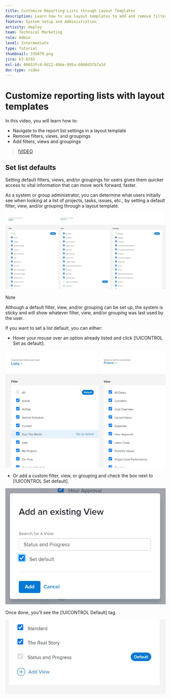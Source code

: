 ```yaml
---
title: Customize Reporting Lists through Layout Templates
description: Learn how to use layout templates to add and remove filters, views, and groups from the reporting lists.
feature: System Setup and Administration
activity: deploy
team: Technical Marketing
role: Admin
level: Intermediate
type: Tutorial
thumbnail: 335079.png
jira: KT-8765
exl-id: 00653fc8-0d12-49de-995a-6068d3fb7a2d
doc-type: video
---
```

# Customize reporting lists with layout templates

In this video, you will learn how to:

* Navigate to the report list settings in a layout template
* Remove filters, views, and groupings
* Add filters, views and groupings

>[!VIDEO](https://video.tv.adobe.com/v/335079/?quality=12&learn=on)

## Set list defaults

Setting default filters, views, and/or groupings for users gives them quicker access to vital information that can move work forward, faster. 

As a system or group administrator, you can determine what users initially see when looking at a list of projects, tasks, issues, etc., by setting a default filter, view, and/or grouping through a layout template.

![Layout template [!UICONTROL Lists] window](assets/admin-fund-layout-template-default-lists-1-1.JPG)

>[!NOTE]
>
>Although a default filter, view, and/or grouping can be set up, the system is sticky and will show whatever filter, view, and/or grouping was last used by the user.


If you want to set a list default, you can either:

* Hover your mouse over an option already listed and click [!UICONTROL Set as default].

![Layout template [!UICONTROL Lists] window with [!UICONTROL Set as default] visible](assets/admin-fund-layout-template-default-lists-1-2.JPG)

* Or add a custom filter, view, or grouping and check the box next to [!UICONTROL Set default].

![[!UICONTROL Add an existing View] window](assets/admin-fund-layout-template-default-lists-1-3.JPG)

Once done, you’ll see the [!UICONTROL Default] tag.

![[!UICONTROL Default] tag next to list option](assets/admin-fund-layout-template-default-lists-1-4.JPG)
